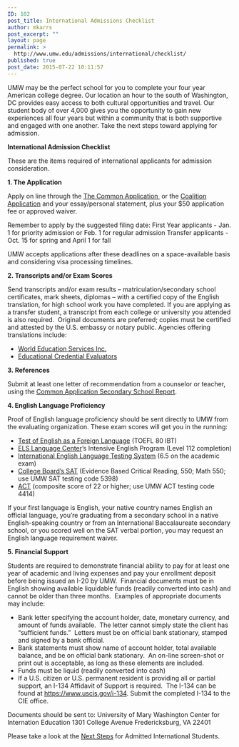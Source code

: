```yaml
---
ID: 102
post_title: International Admissions Checklist
author: mkarrs
post_excerpt: ""
layout: page
permalink: >
  http://www.umw.edu/admissions/international/checklist/
published: true
post_date: 2015-07-22 10:11:57
---
```

UMW may be the perfect school for you to complete your four year American college degree. Our location an hour to the south of Washington, DC provides easy access to both cultural opportunities and travel. Our student body of over 4,000 gives you the opportunity to gain new experiences all four years but within a community that is both supportive and engaged with one another. Take the next steps toward applying for admission.

<strong>International Admission Checklist</strong>

These are the items required of international applicants for admission consideration.

<strong>1. The Application</strong>

Apply on line through the <a href="https://www.commonapp.org/">The Common Application </a> or the <a href="http://Mycoalition.com">Coalition Application</a> and your essay/personal statement, plus your $50 application fee or approved waiver.

Remember to apply by the suggested filing date:
First Year applicants - Jan. 1 for priority admission or Feb. 1 for regular admission
Transfer applicants - Oct. 15 for spring and April 1 for fall

UMW accepts applications after these deadlines on a space-available basis and considering visa processing timelines.

<strong>2. Transcripts and/or Exam Scores</strong>

Send transcripts and/or exam results – matriculation/secondary school certificates, mark sheets, diplomas – with a certified copy of the English translation, for high school work you have completed. If you are applying as a transfer student, a transcript from each college or university you attended is also required.  Original documents are preferred; copies must be certified and attested by the U.S. embassy or notary public. Agencies offering translations include:
<ul>
 	<li><a href="http://www.wes.org">World Education Services Inc.</a></li>
 	<li><a href="https://www.ece.org/">Educational Credential Evaluators</a></li>
</ul>
<strong>3. References</strong>

Submit at least one letter of recommendation from a counselor or teacher, using the <a href="https://recsupport.commonapp.org/link/portal/33011/33014/ArticleFolder/42/School-Report">Common Application Secondary School Report</a>.

<strong>4. English Language Proficiency</strong>

Proof of English language proficiency should be sent directly to UMW from the evaluating organization. These exam scores will get you in the running:
<ul>
 	<li><a href="https://www.ets.org/toefl">Test of English as a Foreign Language</a> (TOEFL 80 IBT)</li>
 	<li><a href="http://www.els.edu/en">ELS Language Center</a>’s Intensive English Program (Level 112 completion)</li>
 	<li><a href="http://www.ielts.org/">International English Language Testing System</a> (6.5 on the academic exam)</li>
 	<li><a href="https://sat.collegeboard.org/home">College Board’s SAT</a> (Evidence Based Critical Reading, 550; Math 550; use UMW SAT testing code 5398)</li>
 	<li><a href="http://www.actstudent.org/">ACT</a> (composite score of 22 or higher; use UMW ACT testing code 4414)</li>
</ul>
If your first language is English, your native country names English an official language, you’re graduating from a secondary school in a native English-speaking country or from an International Baccalaureate secondary school, or you scored well on the SAT verbal portion, you may request an English language requirement waiver.

<strong>5. Financial Support</strong>

Students are required to demonstrate financial ability to pay for at least one year of academic and living expenses and pay your enrollment deposit before being issued an I-20 by UMW.  Financial documents must be in English showing available liquidable funds (readily converted into cash) and cannot be older than three months.  Examples of appropriate documents may include:
<ul>
 	<li>Bank letter specifying the account holder, date, monetary currency, and amount of funds available.  The letter cannot simply state the client has “sufficient funds.”  Letters must be on official bank stationary, stamped and signed by a bank official.</li>
 	<li>Bank statements must show name of account holder, total available balance, and be on official bank stationary.  An on-line screen-shot or print out is acceptable, as long as these elements are included.</li>
 	<li>Funds must be liquid (readily converted into cash)</li>
 	<li>If a U.S. citizen or U.S. permanent resident is providing all or partial support, an I-134 Affidavit of Support is required.  The I-134 can be found at <a href="https://www.uscis.gov/i-134">https://www.uscis.gov/i-134</a>. Submit the completed I-134 to the CIE office.</li>
</ul>
Documents should be sent to:
University of Mary Washington
Center for Internation Education
1301 College Avenue
Fredericksburg, VA 22401

Please take a look at the <a href="http://www.umw.edu/admissions/youarein/next-steps/incoming-international-students/">Next Steps</a> for Admitted International Students.